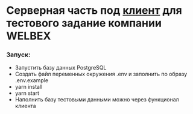 # Серверная часть под [клиент](https://github.com/Marki-Eriker/welbex-test-front) для тестового задание компании WELBEX

### Запуск:

* Запустить базу данных PostgreSQL
* Создать файл переменных окружения .env и заполнить по образу .env.example
* yarn install
* yarn start
* Наполнить базу тестовыми данными можно через функционал клиента
